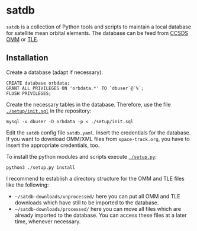 # satdb

`satdb` is a collection of Python tools and scripts to maintain a local database
for satellite mean orbital elements. The database can be feed from
[CCSDS OMM](https://public.ccsds.org/Pubs/502x0b2c1e2.pdf) or
[TLE](https://en.wikipedia.org/wiki/Two-line_element_set).

## Installation

Create a database (adapt if necessary):

```
CREATE database orbdata;
GRANT ALL PRIVILEGES ON 'orbdata.*' TO `dbuser`@`%`;
FLUSH PRIVILEGES;
```

Create the necessary tables in the database. Therefore, use the file
[`./setup/init.sql`](https://raw.githubusercontent.com/rzbrk/satdb/master/setup/init.sql) in the repository:

```
mysql -u dbuser -D orbdata -p < ./setup/init.sql
```

Edit the `satdb` config file `satdb.yaml`. Insert the credentials for the
database. If you want to download OMM/XML files from `space-track.org`, you have
to insert the appropriate credentials, too.

To install the python modules and scripts execute
[`./setup.py`](https://raw.githubusercontent.com/rzbrk/satdb/master/setup.py):

```
python3 ./setup.py install
```

I recommend to establish a directory structure for the OMM and TLE files like
the following:

* `~/satdb-downloads/unprocessed/` here you can put all OMM and TLE downloads
  which have still to be imported to the database.
* `~/satdb-downloads/processed/` here you can move all files which are already
  imported to the database. You can access these files at a later time, whenever
  necessary.

